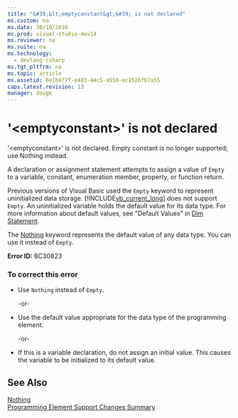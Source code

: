 ```yaml
---
title: "&#39;&lt;emptyconstant&gt;&#39; is not declared"
ms.custom: na
ms.date: 10/10/2016
ms.prod: visual-studio-dev14
ms.reviewer: na
ms.suite: na
ms.technology: 
  - devlang-csharp
ms.tgt_pltfrm: na
ms.topic: article
ms.assetid: 6e1b4f7f-e483-44c5-a550-ec152bfb7a55
caps.latest.revision: 13
manager: douge
---
```

# &#39;&lt;emptyconstant&gt;&#39; is not declared
'<emptyconstant\>' is not declared. Empty constant is no longer supported; use Nothing instead.  
  
 A declaration or assignment statement attempts to assign a value of `Empty` to a variable, constant, enumeration member, property, or function return.  
  
 Previous versions of Visual Basic used the `Empty` keyword to represent uninitialized data storage. [!INCLUDE[vb_current_long]()] does not support `Empty`. An uninitialized variable holds the default value for its data type. For more information about default values, see "Default Values" in [Dim Statement](../Topic/Dim%20Statement%20\(Visual%20Basic\).md).  
  
 The [Nothing](../Topic/Nothing%20\(Visual%20Basic\).md) keyword represents the default value of any data type. You can use it instead of `Empty`.  
  
 **Error ID:** BC30823  
  
### To correct this error  
  
-   Use `Nothing` instead of `Empty`.  
  
     -or-  
  
-   Use the default value appropriate for the data type of the programming element.  
  
     -or-  
  
-   If this is a variable declaration, do not assign an initial value. This causes the variable to be initialized to its default value.  
  
## See Also  
 [Nothing](../Topic/Nothing%20\(Visual%20Basic\).md)   
 [Programming Element Support Changes Summary](assetId:///0483590a-6309-449c-a2fa-effa26a03b95)